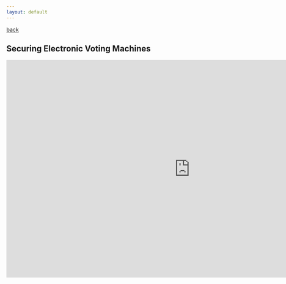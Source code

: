 ```yaml
---
layout: default
---
```

[back](./)
## Securing Electronic Voting Machines

<iframe src="https://docs.google.com/presentation/d/e/2PACX-1vSJiMuQYvyWyjFoDn0EQzjAGdVtJxQBEpIKubpxmHOBqs072nUXIsK2eu9X61F40K5h591EVf7vOahK/embed?start=false&loop=false&delayms=3000" frameborder="0" width="960" height="569" allowfullscreen="true" mozallowfullscreen="true" webkitallowfullscreen="true"></iframe>
